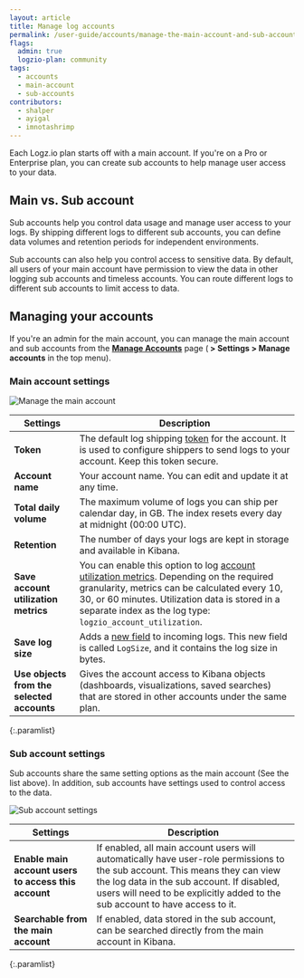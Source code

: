 ```yaml
---
layout: article
title: Manage log accounts
permalink: /user-guide/accounts/manage-the-main-account-and-sub-accounts.html
flags:
  admin: true
  logzio-plan: community
tags:
  - accounts
  - main-account
  - sub-accounts
contributors:
  - shalper
  - ayigal
  - imnotashrimp
---
```


Each Logz.io plan starts off with a main account.
If you're on a Pro or Enterprise plan,
you can create sub accounts to help manage user access to your data.

## Main vs. Sub account

Sub accounts help you control data usage and manage user access to your logs.
By shipping different logs to different sub accounts,
you can define data volumes and retention periods for independent environments.

Sub accounts can also help you control access to sensitive data.
By default, all users of your main account have permission to view the data in other logging sub accounts and timeless accounts. You can route different logs to different sub accounts to limit access to data.


## Managing your accounts

If you're an admin for the main account,
you can manage the main account and sub accounts
from the [**Manage Accounts**](https://app.logz.io/#/dashboard/settings/manage-users) page
(**<i class="li li-gear"></i> > Settings > Manage accounts** in the top menu).


### Main account settings

![Manage the main account](https://dytvr9ot2sszz.cloudfront.net/logz-docs/accounts/accounts--manage-main-account.png)


| Settings | Description |
|---|---|
| **Token** | The default log shipping [token](/user-guide/tokens/) for the account. It is used to configure shippers to send logs to your account. Keep this token secure. |
| **Account name** | Your account name. You can edit and update it at any time. |
| **Total daily volume** | The maximum volume of logs you can ship per calendar day, in GB. The index resets every day at midnight (00:00 UTC). |
| **Retention** | The number of days your logs are kept in storage and available in Kibana. |
| **Save account utilization metrics** | You can enable this option to log [account utilization metrics](/user-guide/accounts/monitor-account-usage.html#what-are-account-utilization-metrics). Depending on the required granularity, metrics can be calculated every 10, 30, or 60 minutes. Utilization data is stored in a separate index as the log type: `logzio_account_utilization`. |
| **Save log size** | Adds a [new field](/user-guide/accounts/monitor-account-usage.html#what-happens-when-i-save-log-size) to incoming logs. This new field is called `LogSize`, and it contains the log size in bytes. |
| **Use objects from the selected accounts** | Gives the account access to Kibana objects (dashboards, visualizations, saved searches) that are stored in other accounts under the same plan. |
{:.paramlist}

### Sub account settings

Sub accounts share the same setting options as the main account (See the list above). In addition, sub accounts have settings used to control access to the data.

![Sub account settings](https://dytvr9ot2sszz.cloudfront.net/logz-docs/accounts/fixed-sub-account-settings.png)

| Settings | Description |
|---|---|
| **Enable main account users to access this account** | If enabled, all main account users will automatically have user-role permissions to the sub account. This means they can view the log data in the sub account. If disabled, users will need to be explicitly added to the sub account to have access to it. |
| **Searchable from the main account** | If enabled, data stored in the sub account, can be searched directly from the main account in Kibana. |
{:.paramlist}
